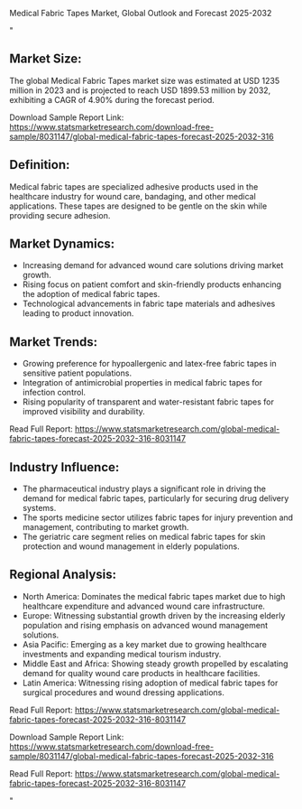 Medical Fabric Tapes Market, Global Outlook and Forecast 2025-2032

"<html>
<body>

<h2>Market Size:</h2>
<p>The global Medical Fabric Tapes market size was estimated at USD 1235 million in 2023 and is projected to reach USD 1899.53 million by 2032, exhibiting a CAGR of 4.90% during the forecast period.</p>
<p>Download Sample Report Link: <a href='https://www.statsmarketresearch.com/download-free-sample/8031147/global-medical-fabric-tapes-forecast-2025-2032-316'>https://www.statsmarketresearch.com/download-free-sample/8031147/global-medical-fabric-tapes-forecast-2025-2032-316</a></p>

<h2>Definition:</h2>
<p>Medical fabric tapes are specialized adhesive products used in the healthcare industry for wound care, bandaging, and other medical applications. These tapes are designed to be gentle on the skin while providing secure adhesion.</p>

<h2>Market Dynamics:</h2>
<ul>
  <li>Increasing demand for advanced wound care solutions driving market growth.</li>
  <li>Rising focus on patient comfort and skin-friendly products enhancing the adoption of medical fabric tapes.</li>
  <li>Technological advancements in fabric tape materials and adhesives leading to product innovation.</li>
</ul>

<h2>Market Trends:</h2>
<ul>
  <li>Growing preference for hypoallergenic and latex-free fabric tapes in sensitive patient populations.</li>
  <li>Integration of antimicrobial properties in medical fabric tapes for infection control.</li>
  <li>Rising popularity of transparent and water-resistant fabric tapes for improved visibility and durability.</li>
</ul>
<p>Read Full Report: <a href='https://www.statsmarketresearch.com/global-medical-fabric-tapes-forecast-2025-2032-316-8031147'>https://www.statsmarketresearch.com/global-medical-fabric-tapes-forecast-2025-2032-316-8031147</a></p>

<h2>Industry Influence:</h2>
<ul>
  <li>The pharmaceutical industry plays a significant role in driving the demand for medical fabric tapes, particularly for securing drug delivery systems.</li>
  <li>The sports medicine sector utilizes fabric tapes for injury prevention and management, contributing to market growth.</li>
  <li>The geriatric care segment relies on medical fabric tapes for skin protection and wound management in elderly populations.</li>
</ul>

<h2>Regional Analysis:</h2>
<ul>
  <li>North America: Dominates the medical fabric tapes market due to high healthcare expenditure and advanced wound care infrastructure.</li>
  <li>Europe: Witnessing substantial growth driven by the increasing elderly population and rising emphasis on advanced wound management solutions.</li>
  <li>Asia Pacific: Emerging as a key market due to growing healthcare investments and expanding medical tourism industry.</li>
  <li>Middle East and Africa: Showing steady growth propelled by escalating demand for quality wound care products in healthcare facilities.</li>
  <li>Latin America: Witnessing rising adoption of medical fabric tapes for surgical procedures and wound dressing applications.</li>
</ul>
<p>Read Full Report: <a href='https://www.statsmarketresearch.com/global-medical-fabric-tapes-forecast-2025-2032-316-8031147'>https://www.statsmarketresearch.com/global-medical-fabric-tapes-forecast-2025-2032-316-8031147</a></p>

<p>Download Sample Report Link: <a href='https://www.statsmarketresearch.com/download-free-sample/8031147/global-medical-fabric-tapes-forecast-2025-2032-316'>https://www.statsmarketresearch.com/download-free-sample/8031147/global-medical-fabric-tapes-forecast-2025-2032-316</a></p>

<p>Read Full Report: <a href='https://www.statsmarketresearch.com/global-medical-fabric-tapes-forecast-2025-2032-316-8031147'>https://www.statsmarketresearch.com/global-medical-fabric-tapes-forecast-2025-2032-316-8031147</a></p>

</body>
</html>"
